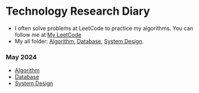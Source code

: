 # Technology Research Diary
- I often solve problems at LeetCode to practice my algorithms. You can follow me at [My LeetCode](https://leetcode.com/u/toan207/)
- My all folder: [Algorithm](https://github.com/toan207/Technology-Research-Diary/tree/main/Diary/Algorithm), [Database](https://github.com/toan207/Technology-Research-Diary/tree/main/Diary/Algorithm), [System Design](https://github.com/toan207/Technology-Research-Diary/tree/main/Diary/SystemDesign).
### May 2024
- [Algorithm](https://github.com/toan207/Technology-Research-Diary/tree/main/Diary/Algorithm/May2024)
- [Database](https://github.com/toan207/Technology-Research-Diary/tree/main/Diary/Database/May2024)
- [System Design](https://github.com/toan207/Technology-Research-Diary/tree/main/Diary/SystemDesign/Jun2024)
